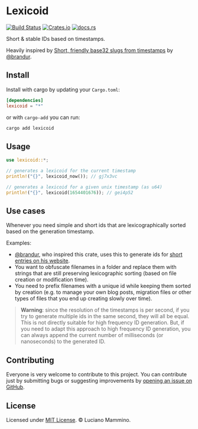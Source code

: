 # Lexicoid

[![Build Status](https://github.com/lmammino/lexicoid/actions/workflows/rust.yml/badge.svg)](https://github.com/lmammino/lexicoid/actions/workflows/rust.yml)
[![Crates.io](https://img.shields.io/crates/v/lexicoid.svg)](https://crates.io/crates/lexicoid)
[![docs.rs](https://docs.rs/lexicoid/badge.svg)](https://docs.rs/lexicoid)

Short & stable IDs based on timestamps.

Heavily inspired by [Short, friendly base32 slugs from timestamps](https://brandur.org/fragments/base32-slugs) by [@brandur](https://github.com/brandur).


## Install

Install with cargo by updating your `Cargo.toml`:

```toml
[dependencies]
lexicoid = "*"
```

or with `cargo-add` you can run:

```bash
cargo add lexicoid
```


## Usage

```rust
use lexicoid::*;

// generates a lexicoid for the current timestamp
println!("{}", lexicoid_now()); // gj7x3vc

// generates a lexicoid for a given unix timestamp (as u64)
println!("{}", lexicoid(1654401676)); // gei4p52
```

## Use cases

Whenever you need simple and short ids that are lexicographically sorted based on the generation timestamp.

Examples:

  - [@brandur](https://github.com/brandur), who inspired this crate, uses this to generate ids for [short entries on his website](https://brandur.org/atoms).
  - You want to obfuscate filenames in a folder and replace them with strings that are still preserving lexicographic sorting (based on file creation or modification time).
  - You need to prefix filenames with a unique id while keeping them sorted by creation (e.g. to manage your own blog posts, migration files or other types of files that you end up creating slowly over time).

> **Warning**: since the resolution of the timestamps is per second, if you try to generate multiple ids in the same second, they will all be equal. This is not directly suitable for high frequency ID generation. But, if you need to adapt this approach to high frequency ID generation, you can always append the current number of milliseconds (or nanoseconds) to the generated ID.


## Contributing

Everyone is very welcome to contribute to this project.
You can contribute just by submitting bugs or suggesting improvements by
[opening an issue on GitHub](https://github.com/lmammino/lexicoid/issues).


## License

Licensed under [MIT License](LICENSE). © Luciano Mammino.
